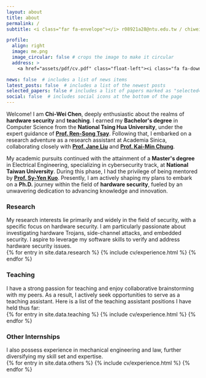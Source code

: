 ```yaml
---
layout: about
title: about
permalink: /
subtitle: <i class="far fa-envelope"></i> r08921a28@ntu.edu.tw / chiwei955201314@gmail.com

profile:
  align: right
  image: me.png
  image_circular: false # crops the image to make it circular
  address: >
    <a href="assets/pdf/cv.pdf" class="float-left"><i class="fa fa-download"></i> Resume/CV</a>

news: false  # includes a list of news items
latest_posts: false  # includes a list of the newest posts
selected_papers: false # includes a list of papers marked as "selected={true}"
social: false  # includes social icons at the bottom of the page
---
```


Welcome! I am <b>Chi-Wei Chen</b>, deeply enthusiastic about the realms of <b>hardware security</b> and <b>teaching</b>. I earned my <b>Bachelor's degree</b> in Computer Science from the <b>National Tsing Hua University</b>, under the expert guidance of <a href="https://logoslab.github.io/"><b>Prof. Ren-Song Tsay</b></a>. Following that, I embarked on a research adventure as a research assistant at Academia Sinica, collaborating closely with <a href="https://homepage.iis.sinica.edu.tw/pages/janeliu/contact_en.html"><b>Prof. Jane Liu</b></a> and <a href="https://homepage.iis.sinica.edu.tw/~kmchung/"><b>Prof. Kai-Min Chung</b></a>. 

My academic pursuits continued with the attainment of a <b>Master's degree</b> in Electrical Engineering, specializing in cybersecurity track, at <b>National Taiwan University</b>. During this phase, I had the privilege of being mentored by <a href="https://homepage.ntu.edu.tw/~sykuo/"><b>Prof. Sy-Yen Kuo</b></a>. Presently, I am actively shaping my plans to embark on a <b>Ph.D.</b> journey within the field of <b>hardware security</b>, fueled by an unwavering dedication to advancing knowledge and innovation.

<h3 id="research">Research</h3>
My research interests lie primarily and widely in the field of security, with a specific focus on hardware security. I am particularly passionate about investigating hardware Trojans, side-channel attacks, and embedded security. I aspire to leverage my software skills to verify and address hardware security issues.
<div class="research publications">
  {% for entry in site.data.research %}
      {% include cv/experience.html %}                
  {% endfor %}
</div>

<h3 id="teaching">Teaching</h3>
I have a strong passion for teaching and enjoy collaborative brainstorming with my peers. As a result, I actively seek opportunities to serve as a teaching assistant. Here is a list of the teaching assistant positions I have held thus far:
<div class="teaching">
  {% for entry in site.data.teaching %}
      {% include cv/experience.html %}                
  {% endfor %}
</div>

<h3 id="others">Other Internships</h3>
I also possess experience in mechanical engineering and law, further diversifying my skill set and expertise.
<div class="others">
  {% for entry in site.data.others %}
    {% include cv/experience.html %}
  {% endfor %}
</div>



